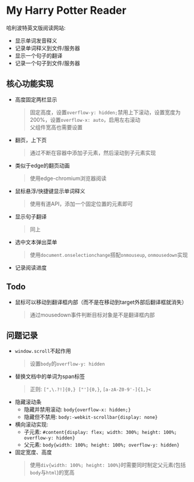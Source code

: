# My Harry Potter Reader

哈利波特英文版阅读网站:

- 显示单词发音释义
- 记录单词释义到文件/服务器
- 显示一个句子的翻译
- 记录一个句子到文件/服务器

## 核心功能实现

- 高度固定两栏显示
   > 固定高度，设置`overflow-y: hidden;`禁用上下滚动，设置宽度为200%，设置`overflow-x: auto`，启用左右滚动  
   > 父组件宽高也需要设置
- 翻页，上下页
  > 通过不断在容器中添加子元素，然后滚动到子元素实现
- 类似于edge的翻页动画
   > 使用edge-chromium浏览器阅读
- 鼠标悬浮/快捷键显示单词释义
  > 使用有道API，添加一个固定位置的元素即可
- 显示句子翻译
  > 同上
- 选中文本弹出菜单
  > 使用`document.onselectionchange`搭配`onmouseup`, `onmousedown`实现
- 记录阅读进度

## Todo

- 鼠标可以移动到翻译框内部（而不是在移动到target外部后翻译框就消失）
  > 通过mousedown事件判断目标对象是不是翻译框内部

## 问题记录

- `window.scroll`不起作用
  > 设置`body`的`overflow-y: hidden`
- 替换文档中的单词为span标签
  > 正则: `[",\.?!]{0,} ["']{0,}`, `[a-zA-Z0-9'-]{1,}<`
- 隐藏滚动条
  - 隐藏并禁用滚动: `body{overflow-x: hidden;}`
  - 隐藏但不禁用: `body:-webkit-scrollbar{display: none}`
- 横向滚动实现:
  - 子元素: `#content{display: flex; width: 300%; height: 100%; overflow-y: hidden}`
  - 父元素: `body{width: 100%; height: 100%; overflow-y: hidden}`
- 固定宽度、高度
  > 使用`div{width: 100%; height: 100%}`时需要同时制定父元素(包括`body`与`html`)的宽高
